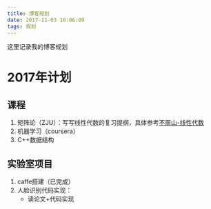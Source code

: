 ```yaml
---
title: 博客规划
date: 2017-11-03 10:06:09
tags: 规划
---
```

这里记录我的博客规划
<!--more-->
# 2017年计划
## 课程
1. 矩阵论（ZJU）：写写线性代数的复习提纲，具体参考[不周山-线性代数](http://wdxtub.com/2017/02/08/linear-algebra/)
2. 机器学习（coursera）
3. C++数据结构

## 实验室项目
1. caffe搭建（已完成）
2. 人脸识别代码实现：
	* 读论文+代码实现

